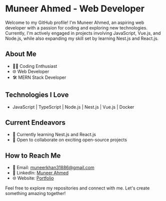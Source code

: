 # Muneer Ahmed - Web Developer

Welcome to my GitHub profile! I'm Muneer Ahmed, an aspiring web developer with a passion for coding and exploring new technologies. Currently, I'm actively engaged in projects involving JavaScript, Vue.js, and Node.js, while also expanding my skill set by learning Nest.js and React.js.

## About Me

- 👨‍💻 Coding Enthusiast
- 🌐 Web Developer
- 🛠 MERN Stack Developer

## Technologies I Love

- JavaScript | TypeScript | Node.js | Nest.js | Vue.js | Docker

## Current Endeavors

- 🌱 Currently learning Nest.js and React.js
- 💼 Open to collaborate on exciting open-source projects

## How to Reach Me

- 📧 Email: muneerkhan31886@gmail.com
- 🔗 LinkedIn: [Muneer Ahmed](https://www.linkedin.com/in/muneer-ahmed-a59362140/)
- 🌐 Website: [Portfolio](https://muneer-ahmed.vercel.app/)

Feel free to explore my repositories and connect with me. Let's create something amazing together!

<!---
muneer-ahmed-khan/muneer-ahmed-khan is a ✨ special ✨ repository because its `README.md` (this file) appears on your GitHub profile.
You can click the Preview link to take a look at your changes.
--->
